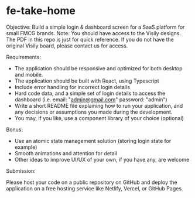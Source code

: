 # fe-take-home

Objective: Build a simple login & dashboard screen for a SaaS platform for small FMCG brands.
Note: You should have access to the Visily designs. The PDF in this repo is just for quick reference. If you do not have the original Visily board, please contact us for access. 

Requirements:
* The application should be responsive and optimized for both desktop and mobile.
* The application should be built with React, using Typescript
* Include error handling for incorrect login details
* Hard code data, and a simple set of login details to access the dashboard (i.e. email: "admin@gmail.com" password: "admin")
* Write a short README file explaining how to run your application, and any decisions or assumptions you made during the development.
* You may, if you like, use a component library of your choice (optional) 

Bonus:

* Use an atomic state management solution (storing login state for example) 
* Smooth animations and attention for detail
* Other ideas to improve UI/UX of your own, if you have any, are welcome

Submission:

Please host your code on a public repository on GitHub and deploy the application on a free hosting service like Netlify, Vercel, or GitHub Pages.
